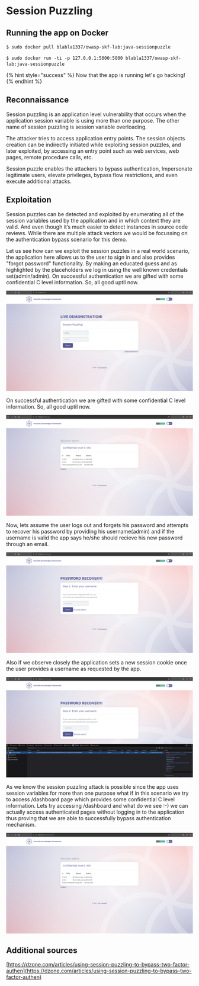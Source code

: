 # Session Puzzling

## Running the app on Docker

```
$ sudo docker pull blabla1337/owasp-skf-lab:java-sessionpuzzle
```

```
$ sudo docker run -ti -p 127.0.0.1:5000:5000 blabla1337/owasp-skf-lab:java-sessionpuzzle
```

{% hint style="success" %}
Now that the app is running let's go hacking!
{% endhint %}

## Reconnaissance

Session puzzling is an application level vulnerability that occurs when the application session variable is using more than one purpose. The other name of session puzzling is session variable overloading.

The attacker tries to access application entry points. The session objects creation can be indirectly initiated while exploiting session puzzles, and later exploited, by accessing an entry point such as web services, web pages, remote procedure calls, etc.

Session puzzle enables the attackers to bypass authentication, Impersonate legitimate users, elevate privileges, bypass flow restrictions, and even execute additional attacks.

## Exploitation

Session puzzles can be detected and exploited by enumerating all of the session variables used by the application and in which context they are valid. And even though it’s much easier to detect instances in source code reviews. While there are multiple attack vectors we would be focussing on the authentication bypass scenario for this demo.

Let us see how can we exploit the session puzzles in a real world scenario, the application here allows us to the user to sign in and also provides "forgot password" functionality. By making an educated guess and as highlighted by the placeholders we log in using the well known credentials set(admin/admin). On successful authentication we are gifted with some confidential C level information. So, all good uptil now.

![](https://raw.githubusercontent.com/blabla1337/skf-labs/master/.gitbook/assets/python/SessionPuzzle/1.png)

On successful authentication we are gifted with some confidential C level information. So, all good uptil now.

![](https://raw.githubusercontent.com/blabla1337/skf-labs/master/.gitbook/assets/python/SessionPuzzle/2.png)

Now, lets assume the user logs out and forgets his password and attempts to recover his password by providing his username(admin) and if the username is valid the app says he/she should recieve his new password through an email.

![](https://raw.githubusercontent.com/blabla1337/skf-labs/master/.gitbook/assets/python/SessionPuzzle/3.png)

Also if we observe closely the application sets a new session cookie once the user provides a username as requested by the app.

![](https://raw.githubusercontent.com/blabla1337/skf-labs/master/.gitbook/assets/python/SessionPuzzle/4.png)

As we know the session puzzling attack is possible since the app uses session variables for more than one purpose what if in this scenario we try to access /dashboard page which provides some confidential C level information. Lets try accessing /dashboard and what do we see :-) we can actually access authenticated pages without logging in to the application thus proving that we are able to successfully bypass authentication mechanism.

![](https://raw.githubusercontent.com/blabla1337/skf-labs/master/.gitbook/assets/python/SessionPuzzle/5.png)

## Additional sources

[https://dzone.com/articles/using-session-puzzling-to-bypass-two-factor-authen](https://dzone.com/articles/using-session-puzzling-to-bypass-two-factor-authen)
